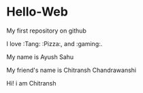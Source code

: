 # Hello-Web

My first repository on github

I love :Tang: :Pizza:, and :gaming:.

My name is Ayush Sahu 

My friend's name is Chitransh Chandrawanshi


Hi! i am Chitransh
